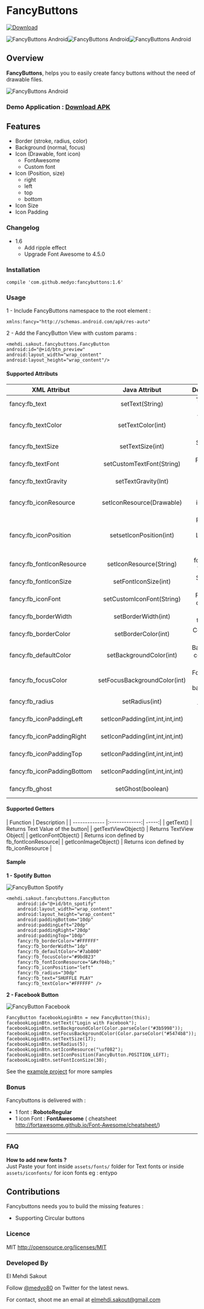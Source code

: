 # FancyButtons
[ ![Download](https://api.bintray.com/packages/medyo/maven/fancybuttons/images/download.svg) ](https://bintray.com/medyo/maven/fancybuttons/_latestVersion)  

![FancyButtons Android](/resources/fancy.png)![FancyButtons Android](/resources/fancy2.png)![FancyButtons Android](/resources/fancy3.png)

## Overview
**FancyButtons**, helps you to easily create fancy buttons without the need of drawable files.

![FancyButtons Android](https://raw.github.com/medyo/fancybuttons/master/resources/no-drawables.png)

### Demo Application : [Download APK](https://raw.github.com/medyo/fancybuttons/master/resources/fancybuttons_samples.apk)

## Features

* Border (stroke, radius, color)
* Background (normal, focus)
* Icon (Drawable, font icon)
	* FontAwesome
	* Custom font
* Icon (Position, size)
    * right
    * left
    * top
    * bottom  
* Icon Size
* Icon Padding

### Changelog
- 1.6
    - Add ripple effect
    - Upgrade Font Awesome to 4.5.0

### Installation

	compile 'com.github.medyo:fancybuttons:1.6'

### Usage

1 - Include FancyButtons namespace to the root element :

	xmlns:fancy="http://schemas.android.com/apk/res-auto"

2 - Add the FancyButton View with custom params :

	<mehdi.sakout.fancybuttons.FancyButton
	android:id="@+id/btn_preview"
	android:layout_width="wrap_content"
	android:layout_height="wrap_content"/>

####  Supported Attributs

| XML Attribut        | Java Attribut           | Description  |
| ------------- |:-------------:| -----:|
| fancy:fb_text      | setText(String)     | Text of the button |
| fancy:fb_textColor     | setTextColor(int)      |  Text Color of the button |
| fancy:fb_textSize | setTextSize(int)      |    Size of the text |
| fancy:fb_textFont | setCustomTextFont(String)      |    FontFamily of the text|
| fancy:fb_textGravity | setTextGravity(Int)      |    Gravity of the text|
| fancy:fb_iconResource | setIconResource(Drawable)      |    Drawable icon of the button|
| fancy:fb_iconPosition | setsetIconPosition(int)      |    Position of the icon : Left, Right, Top, Bottom|
| fancy:fb_fontIconResource | setIconResource(String)      |    font icon of the button|
| fancy:fb_fontIconSize | setFontIconSize(int)      |    Size of the icon |
| fancy:fb_iconFont | setCustomIconFont(String)      |    FontFamily of the icon|
| fancy:fb_borderWidth | setBorderWidth(int)      |    Width of the border|
| fancy:fb_borderColor | setBorderColor(int)      |    Color of the border|
| fancy:fb_defaultColor | setBackgroundColor(int)      |    Background color of the button|
| fancy:fb_focusColor | setFocusBackgroundColor(int)      |    Focus Color of border background|
| fancy:fb_radius | setRadius(int)      |    Radius of the button|
| fancy:fb_iconPaddingLeft | setIconPadding(int,int,int,int)      |    Icon Padding|
| fancy:fb_iconPaddingRight | setIconPadding(int,int,int,int)      |    Icon Padding|
| fancy:fb_iconPaddingTop | setIconPadding(int,int,int,int)      |    Icon Padding|
| fancy:fb_iconPaddingBottom | setIconPadding(int,int,int,int)      |    Icon Padding|
| fancy:fb_ghost | setGhost(boolean)      |    Ghost (Hollow)|

####  Supported Getters

| Function        | Description  |
| ------------- |:-------------:| -----:|
| getText() | Returns Text Value of the button|
| getTextViewObject() | Returns TextView Object|
| getIconFontObject() | Returns icon defined by fb_fontIconResource|
| getIconImageObject() | Returns icon defined by fb_iconResource |

#### Sample

**1 - Spotify Button**  

![FancyButton Spotify](https://raw.github.com/medyo/fancybuttons/master/resources/spotify-button.png)  

	<mehdi.sakout.fancybuttons.FancyButton
		android:id="@+id/btn_spotify"
		android:layout_width="wrap_content"
		android:layout_height="wrap_content"
		android:paddingBottom="10dp"
		android:paddingLeft="20dp"
		android:paddingRight="20dp"
		android:paddingTop="10dp"
		fancy:fb_borderColor="#FFFFFF"
		fancy:fb_borderWidth="1dp"
		fancy:fb_defaultColor="#7ab800"
		fancy:fb_focusColor="#9bd823"
		fancy:fb_fontIconResource="&#xf04b;"
		fancy:fb_iconPosition="left"
		fancy:fb_radius="30dp"
		fancy:fb_text="SHUFFLE PLAY"
		fancy:fb_textColor="#FFFFFF" />

**2 - Facebook Button**

![FancyButton Facebook](https://raw.github.com/medyo/fancybuttons/master/resources/facebook-button.png)  

	FancyButton facebookLoginBtn = new FancyButton(this);
    facebookLoginBtn.setText("Login with Facebook");
    facebookLoginBtn.setBackgroundColor(Color.parseColor("#3b5998"));
    facebookLoginBtn.setFocusBackgroundColor(Color.parseColor("#5474b8"));
    facebookLoginBtn.setTextSize(17);
    facebookLoginBtn.setRadius(5);
    facebookLoginBtn.setIconResource("\uf082");
    facebookLoginBtn.setIconPosition(FancyButton.POSITION_LEFT);
    facebookLoginBtn.setFontIconSize(30);

See the [example project](https://github.com/medyo/fancybuttons/tree/master/samples/src/main/java/mehdi/sakout/fancybuttons/samples) for more samples

### Bonus

Fancybuttons is delivered with :  

* 1 font : **RobotoRegular**
* 1 icon Font : **FontAwesome** ( cheatsheet http://fortawesome.github.io/Font-Awesome/cheatsheet/)

- - - -

### FAQ

**How to add new fonts ?**  
Just Paste your font inside `assets/fonts/` folder for Text fonts or inside `assets/iconfonts/` for icon fonts eg : entypo

## Contributions
Fancybuttons needs you to build the missing features :
* Supporting Circular buttons

### Licence

MIT
http://opensource.org/licenses/MIT

### Developed By

El Mehdi Sakout

Follow [@medyo80](http://twitter.com/medyo80) on Twitter for the latest news.

For contact, shoot me an email at <elmehdi.sakout@gmail.com>
